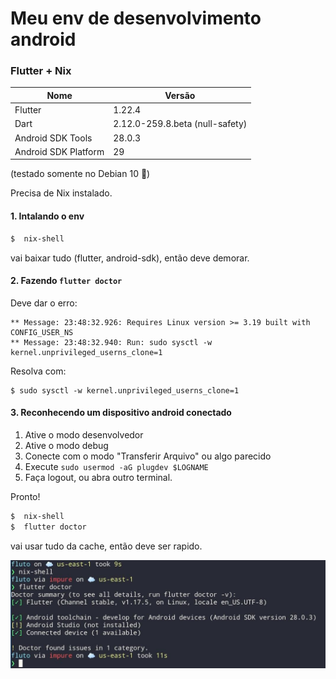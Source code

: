 # Meu env de desenvolvimento android

### Flutter + Nix

| Nome | Versão |
| - | - |
| Flutter | 1.22.4 |
| Dart | 2.12.0-259.8.beta (null-safety) |
| Android SDK Tools | 28.0.3 |
| Android SDK Platform | 29 |

(testado somente no Debian 10 :orange_heart:)

Precisa de Nix instalado.

#### 1. Intalando o env

```sh
$  nix-shell
```

vai baixar tudo (flutter, android-sdk), então deve demorar.

#### 2. Fazendo `flutter doctor`

Deve dar o erro:

```
** Message: 23:48:32.926: Requires Linux version >= 3.19 built with CONFIG_USER_NS
** Message: 23:48:32.940: Run: sudo sysctl -w kernel.unprivileged_userns_clone=1
```

Resolva com:

```
$ sudo sysctl -w kernel.unprivileged_userns_clone=1
```

#### 3. Reconhecendo um dispositivo android conectado

1. Ative o modo desenvolvedor
2. Ative o modo debug
3. Conecte com o modo "Transferir Arquivo" ou algo parecido
4. Execute `sudo usermod -aG plugdev $LOGNAME`
5. Faça logout, ou abra outro terminal.

Pronto!

```sh
$  nix-shell
$  flutter doctor
```

vai usar tudo da cache, então deve ser rapido.

![](./demo.jpg)

